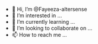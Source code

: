 - 👋 Hi, I’m @Fayeeza-altersense
- 👀 I’m interested in ...
- 🌱 I’m currently learning ...
- 💞️ I’m looking to collaborate on ...
- 📫 How to reach me ...

<!---
Fayeeza-altersense/Fayeeza-altersense is a ✨ special ✨ repository because its `README.md` (this file) appears on your GitHub profile.
You can click the Preview link to take a look at your changes.
--->
